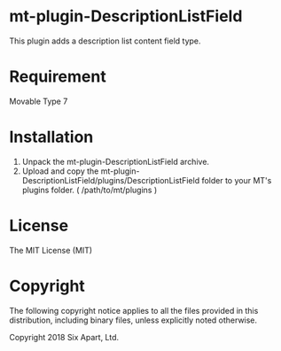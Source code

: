 # mt-plugin-DescriptionListField

This plugin adds a description list content field type.

# Requirement

Movable Type 7

# Installation

1. Unpack the mt-plugin-DescriptionListField archive.
2. Upload and copy the mt-plugin-DescriptionListField/plugins/DescriptionListField folder to your MT's plugins folder. ( /path/to/mt/plugins )


# License

The MIT License (MIT)

# Copyright

The following copyright notice applies to all the files provided in this distribution, including binary files, unless explicitly noted otherwise.

Copyright 2018 Six Apart, Ltd.
